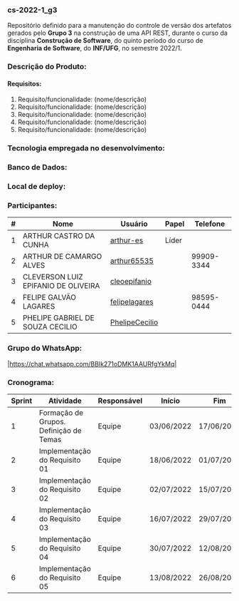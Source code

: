 ### cs-2022-1_g3
Repositório definido para a manutenção do controle de versão dos artefatos gerados pelo **Grupo 3** na construção de uma API REST, durante o curso da disciplina **Construção de Software**, do quinto período do curso de **Engenharia de Software**, do **INF/UFG**, no semestre 2022/1.

### Descrição do Produto:

#### Requisitos:
1. Requisito/funcionalidade: (nome/descrição)
2. Requisito/funcionalidade: (nome/descrição)
3. Requisito/funcionalidade: (nome/descrição)
4. Requisito/funcionalidade: (nome/descrição)
5. Requisito/funcionalidade: (nome/descrição)

### Tecnologia empregada no desenvolvimento:

### Banco de Dados:

### Local de deploy:

### Participantes:
|#|Nome|Usuário|Papel|Telefone|
|---|---|---|---|---|
|1|ARTHUR CASTRO DA CUNHA|[arthur-es](https://github.com/arthur-es)|Líder|
|2|ARTHUR DE CAMARGO ALVES|[arthur65535](https://github.com/arthur65535)||99909-3344||
|3|CLEVERSON LUIZ EPIFANIO DE OLIVEIRA|[cleoepifanio](https://github.com/cleoepifanio)||
|4|FELIPE GALVÃO LAGARES|[felipelagares](https://github.com/felipelagares)||98595-0444|
|5|PHELIPE GABRIEL DE SOUZA CECILIO|[PhelipeCecilio](https://github.com/PhelipeCecilio)||

### Grupo do WhatsApp:
|https://chat.whatsapp.com/BBIk271oDMK1AAURfgYkMq|

### Cronograma:
|Sprint|Atividade|Responsável|Início|Fim|Situação|Avaliação|
|---|---|---|---|---|---|---|
|1|Formação de Grupos. Definição de Temas|Equipe|03/06/2022|17/06/2022|Concluída|22/06/2022|
|2|Implementação do Requisito 01|Equipe|18/06/2022|01/07/2022|Em Andamento|06/07/2022|
|3|Implementação do Requisito 02|Equipe|02/07/2022|15/07/2022|A fazer|20/07/2022|
|4|Implementação do Requisito 03|Equipe|16/07/2022|29/07/2022|A fazer|03/08/2022|
|5|Implementação do Requisito 04|Equipe|30/07/2022|12/08/2022|A fazer|17/08/2022|
|6|Implementação do Requisito 05|Equipe|13/08/2022|26/08/2022|A fazer|31/08/2022|
